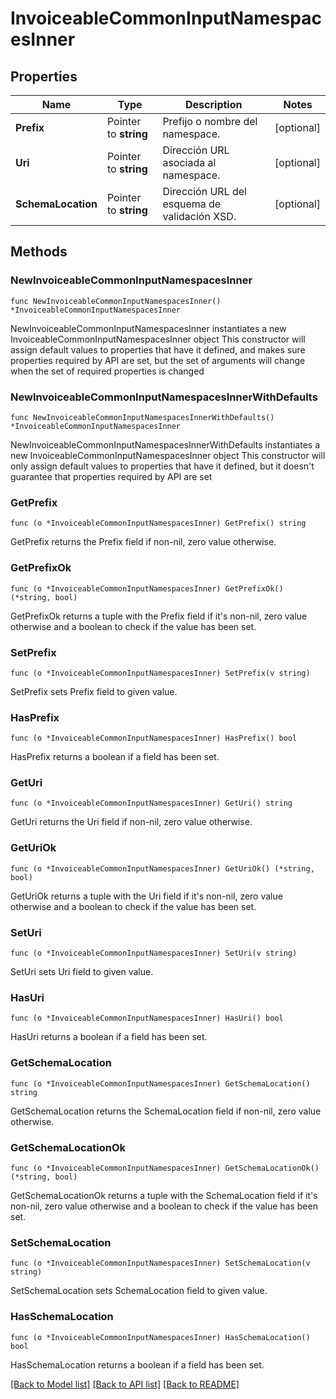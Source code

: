 # InvoiceableCommonInputNamespacesInner

## Properties

Name | Type | Description | Notes
------------ | ------------- | ------------- | -------------
**Prefix** | Pointer to **string** | Prefijo o nombre del namespace. | [optional] 
**Uri** | Pointer to **string** | Dirección URL asociada al namespace. | [optional] 
**SchemaLocation** | Pointer to **string** | Dirección URL del esquema de validación XSD. | [optional] 

## Methods

### NewInvoiceableCommonInputNamespacesInner

`func NewInvoiceableCommonInputNamespacesInner() *InvoiceableCommonInputNamespacesInner`

NewInvoiceableCommonInputNamespacesInner instantiates a new InvoiceableCommonInputNamespacesInner object
This constructor will assign default values to properties that have it defined,
and makes sure properties required by API are set, but the set of arguments
will change when the set of required properties is changed

### NewInvoiceableCommonInputNamespacesInnerWithDefaults

`func NewInvoiceableCommonInputNamespacesInnerWithDefaults() *InvoiceableCommonInputNamespacesInner`

NewInvoiceableCommonInputNamespacesInnerWithDefaults instantiates a new InvoiceableCommonInputNamespacesInner object
This constructor will only assign default values to properties that have it defined,
but it doesn't guarantee that properties required by API are set

### GetPrefix

`func (o *InvoiceableCommonInputNamespacesInner) GetPrefix() string`

GetPrefix returns the Prefix field if non-nil, zero value otherwise.

### GetPrefixOk

`func (o *InvoiceableCommonInputNamespacesInner) GetPrefixOk() (*string, bool)`

GetPrefixOk returns a tuple with the Prefix field if it's non-nil, zero value otherwise
and a boolean to check if the value has been set.

### SetPrefix

`func (o *InvoiceableCommonInputNamespacesInner) SetPrefix(v string)`

SetPrefix sets Prefix field to given value.

### HasPrefix

`func (o *InvoiceableCommonInputNamespacesInner) HasPrefix() bool`

HasPrefix returns a boolean if a field has been set.

### GetUri

`func (o *InvoiceableCommonInputNamespacesInner) GetUri() string`

GetUri returns the Uri field if non-nil, zero value otherwise.

### GetUriOk

`func (o *InvoiceableCommonInputNamespacesInner) GetUriOk() (*string, bool)`

GetUriOk returns a tuple with the Uri field if it's non-nil, zero value otherwise
and a boolean to check if the value has been set.

### SetUri

`func (o *InvoiceableCommonInputNamespacesInner) SetUri(v string)`

SetUri sets Uri field to given value.

### HasUri

`func (o *InvoiceableCommonInputNamespacesInner) HasUri() bool`

HasUri returns a boolean if a field has been set.

### GetSchemaLocation

`func (o *InvoiceableCommonInputNamespacesInner) GetSchemaLocation() string`

GetSchemaLocation returns the SchemaLocation field if non-nil, zero value otherwise.

### GetSchemaLocationOk

`func (o *InvoiceableCommonInputNamespacesInner) GetSchemaLocationOk() (*string, bool)`

GetSchemaLocationOk returns a tuple with the SchemaLocation field if it's non-nil, zero value otherwise
and a boolean to check if the value has been set.

### SetSchemaLocation

`func (o *InvoiceableCommonInputNamespacesInner) SetSchemaLocation(v string)`

SetSchemaLocation sets SchemaLocation field to given value.

### HasSchemaLocation

`func (o *InvoiceableCommonInputNamespacesInner) HasSchemaLocation() bool`

HasSchemaLocation returns a boolean if a field has been set.


[[Back to Model list]](../README.md#documentation-for-models) [[Back to API list]](../README.md#documentation-for-api-endpoints) [[Back to README]](../README.md)


